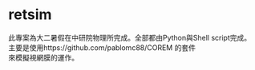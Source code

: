 # retsim
此專案為大二暑假在中研院物理所完成。全部都由Python與Shell script完成。  
主要是使用https://github.com/pablomc88/COREM 的套件  
來模擬視網膜的運作。
